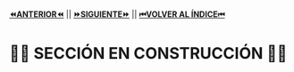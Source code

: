 [**⏪ANTERIOR⏪**](https://github.com/lucasdellasala/curso-intensivo/blob/main/clases/clase-05.md) ||
[**⏩SIGUIENTE⏩**](https://github.com/lucasdellasala/curso-intensivo/blob/main/clases/clase-07.md) ||
[**⏮VOLVER AL ÍNDICE⏮**](https://github.com/lucasdellasala/curso-intensivo)
# 🚧🚧 SECCIÓN EN CONSTRUCCIÓN 🚧🚧